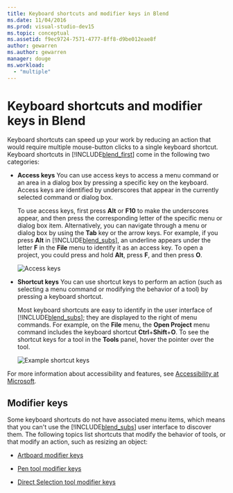 ```yaml
---
title: Keyboard shortcuts and modifier keys in Blend
ms.date: 11/04/2016
ms.prod: visual-studio-dev15
ms.topic: conceptual
ms.assetid: f9ec9724-7571-4777-8ff8-d9be012eae8f
author: gewarren
ms.author: gewarren
manager: douge
ms.workload:
  - "multiple"
---
```

# Keyboard shortcuts and modifier keys in Blend

Keyboard shortcuts can speed up your work by reducing an action that would require multiple mouse-button clicks to a single keyboard shortcut. Keyboard shortcuts in [!INCLUDE[blend_first](../debugger/includes/blend_first_md.md)] come in the following two categories:

- **Access keys** You can use access keys to access a menu command or an area in a dialog box by pressing a specific key on the keyboard. Access keys are identified by underscores that appear in the currently selected command or dialog box.

   To use access keys, first press **Alt** or **F10** to make the underscores appear, and then press the corresponding letter of the specific menu or dialog box item. Alternatively, you can navigate through a menu or dialog box by using the **Tab** key or the arrow keys. For example, if you press **Alt** in [!INCLUDE[blend_subs](../debugger/includes/blend_subs_md.md)], an underline appears under the letter **F** in the **File** menu to identify it as an access key. To open a project, you could press and hold **Alt**, press **F**, and then press **O**.

   ![Access keys](../designers/media/441d5d67-48ee-4ba3-9e55-1826167e8d64.png)

- **Shortcut keys** You can use shortcut keys to perform an action (such as selecting a menu command or modifying the behavior of a tool) by pressing a keyboard shortcut.

   Most keyboard shortcuts are easy to identify in the user interface of [!INCLUDE[blend_subs](../debugger/includes/blend_subs_md.md)]; they are displayed to the right of menu commands. For example, on the **File** menu, the **Open Project** menu command includes the keyboard shortcut **Ctrl**+**Shift**+**O**. To see the shortcut keys for a tool in the **Tools** panel, hover the pointer over the tool.

   ![Example shortcut keys](../designers/media/f147fc85-9fc5-4e8a-8039-bead80a3e595.png)

For more information about accessibility and features, see [Accessibility at Microsoft](http://go.microsoft.com/fwlink/?LinkId=75069).

## Modifier keys

Some keyboard shortcuts do not have associated menu items, which means that you can't use the [!INCLUDE[blend_subs](../debugger/includes/blend_subs_md.md)] user interface to discover them. The following topics list shortcuts that modify the behavior of tools, or that modify an action, such as resizing an object:

-   [Artboard modifier keys](../designers/artboard-modifier-keys-in-blend.md)

-   [Pen tool modifier keys](../designers/pen-tool-modifier-keys-in-blend.md)

-   [Direct Selection tool modifier keys](../designers/direct-selection-tool-modifier-keys-in-blend.md)